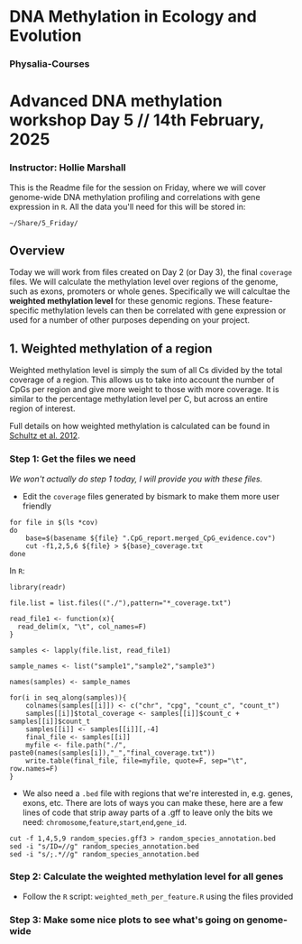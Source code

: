 # DNA Methylation in Ecology and Evolution

### Physalia-Courses 

# Advanced DNA methylation workshop Day 5 // 14th February, 2025
### Instructor: Hollie Marshall

This is the Readme file for the session on Friday, where we will cover genome-wide DNA methylation profiling and correlations with gene expression in `R`. All the data you'll need for this will be stored in: 

`~/Share/5_Friday/`

## Overview

Today we will work from files created on Day 2 (or Day 3), the final `coverage` files. We will calculate the methylation level over regions of the genome, such as exons, promoters or whole genes. Specifically we will calcultae the **weighted methylation level** for these genomic regions. These feature-specific methylation levels can then be correlated with gene expression or used for a number of other purposes depending on your project.

## 1. Weighted methylation of a region
Weighted methylation level is simply the sum of all Cs divided by the total coverage of a region. This allows us to take into account the number of CpGs per region and give more weight to those with more coverage. It is similar to the percentage methylation level per C, but across an entire region of interest.

Full details on how weighted methylation is calculated can be found in [Schultz et al. 2012](https://www.cell.com/trends/genetics/abstract/S0168-9525(12)00171-0?_returnURL=https%3A%2F%2Flinkinghub.elsevier.com%2Fretrieve%2Fpii%2FS0168952512001710%3Fshowall%3Dtrue).

### Step 1: Get the files we need
*We won't actually do step 1 today, I will provide you with these files.*

* Edit the `coverage` files generated by bismark to make them more user friendly

```
for file in $(ls *cov)
do
    base=$(basename ${file} ".CpG_report.merged_CpG_evidence.cov")
    cut -f1,2,5,6 ${file} > ${base}_coverage.txt
done
```

In `R`:
```
library(readr)

file.list = list.files(("./"),pattern="*_coverage.txt")

read_file1 <- function(x){
  read_delim(x, "\t", col_names=F)
}

samples <- lapply(file.list, read_file1)

sample_names <- list("sample1","sample2","sample3")

names(samples) <- sample_names

for(i in seq_along(samples)){
    colnames(samples[[i]]) <- c("chr", "cpg", "count_c", "count_t")
    samples[[i]]$total_coverage <- samples[[i]]$count_c + samples[[i]]$count_t
    samples[[i]] <- samples[[i]][,-4]
    final_file <- samples[[i]]
    myfile <- file.path("./", paste0(names(samples[i]),"_","final_coverage.txt"))
    write.table(final_file, file=myfile, quote=F, sep="\t", row.names=F)
}
```

* We also need a `.bed` file with regions that we're interested in, e.g. genes, exons, etc. There are lots of ways you can make these, here are a few lines of code that strip away parts of a .gff to leave only the bits we need: `chromosome`,`feature`,`start`,`end`,`gene_id`.

```
cut -f 1,4,5,9 random_species.gff3 > random_species_annotation.bed
sed -i "s/ID=//g" random_species_annotation.bed
sed -i "s/;.*//g" random_species_annotation.bed
```
### Step 2: Calculate the weighted methylation level for all genes

* Follow the `R` script: `weighted_meth_per_feature.R` using the files provided

### Step 3: Make some nice plots to see what's going on genome-wide
